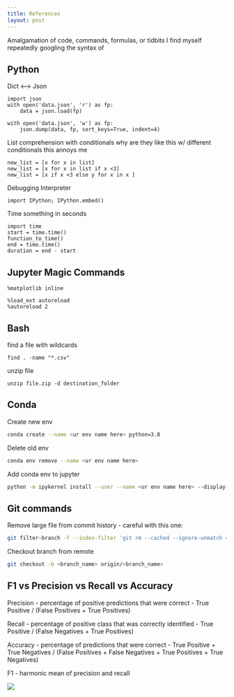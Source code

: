 ```yaml
---
title: References
layout: post
---
```


Amalgamation of code, commands, formulas, or tidbits I find myself repeatedly googling the syntax of 

## Python

Dict <--> Json

```
import json
with open('data.json', 'r') as fp:
    data = json.load(fp)

with open('data.json', 'w') as fp:
    json.dump(data, fp, sort_keys=True, indent=4)
```

List comprehension with conditionals
why are they like this w/ different conditionals this annoys me
```
new_list = [x for x in list]
new_list = [x for x in list if x <3]
new_list = [x if x <3 else y for x in x ]
```

Debugging Interpreter 
```
import IPython; IPython.embed()
```

Time something in seconds
```
import time
start = time.time()
function_to_time()
end = time.time()
duration = end - start
```

## Jupyter Magic Commands

```
%matplotlib inline

%load_ext autoreload
%autoreload 2
```

## Bash

find a file with wildcards
```
find . -name "*.csv"
```

unzip file
```
unzip file.zip -d destination_folder
```

## Conda

Create new env

```sh
conda create --name <ur env name here> python=3.8
```

Delete old env

```sh
conda env remove --name <ur env name here> 
```

Add conda env to jupyter 

```sh
python -m ipykernel install --user --name <ur env name here> --display-name "<ur display name here>"
```

## Git commands

Remove large file from commit history - careful with this one:

```sh
git filter-branch -f --index-filter 'git rm --cached --ignore-unmatch <filepath>’ HEAD
```

Checkout branch from remote

```sh
git checkout -b <branch_name> origin/<branch_name>
```

## F1 vs Precision vs Recall vs Accuracy

Precision - percentage of positive predictions that were correct - True Positive / (False Positives + True Positives)

Recall - percentage of positive class that was correctly identified - True Positive / (False Negatives + True Positives)

Accuracy - percentage of predictions that were correct - True Positive + True Negatives / (False Positives + False Negatives + True Positives + True Negatives)

F1 - harmonic mean of precision and recall 

![](/assets/posts/f1_precision_recall.png)

<!-- ## Neural Nets
Linear Algebra
CNN math
How to understand Transformers -->
